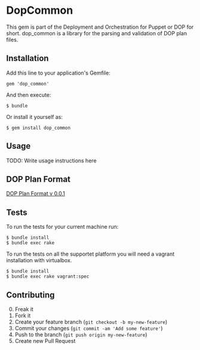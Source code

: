 # DopCommon

This gem is part of the Deployment and Orchestration for Puppet
or DOP for short. dop_common is a library for the parsing and
validation of DOP plan files.

## Installation

Add this line to your application's Gemfile:

    gem 'dop_common'

And then execute:

    $ bundle

Or install it yourself as:

    $ gem install dop_common

## Usage

TODO: Write usage instructions here

## DOP Plan Format

[DOP Plan Format v 0.0.1](doc/plan_format_v0.0.1.md)

## Tests

To run the tests for your current machine run:

    $ bundle install
    $ bundle exec rake

To run the tests on all the supportet platform you will need
a vagrant installation with virtualbox.

    $ bundle install
    $ bundle exec rake vagrant:spec

## Contributing

0. Freak it
1. Fork it
2. Create your feature branch (`git checkout -b my-new-feature`)
3. Commit your changes (`git commit -am 'Add some feature'`)
4. Push to the branch (`git push origin my-new-feature`)
5. Create new Pull Request
